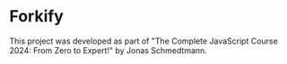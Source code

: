 # Forkify
This project was developed as part of "The Complete JavaScript Course 2024: From Zero to Expert!" by Jonas Schmedtmann. 
